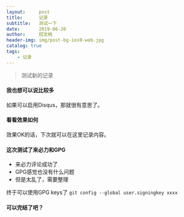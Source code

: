 ```yaml
---
layout:     post
title:      记录
subtitle:   测试一下
date:       2019-06-20
author:     招文桃
header-img: img/post-bg-ios9-web.jpg
catalog: true
tags:
    - 记录
---
```


>  测试新的记录



#### 我也想可以说比较多

如果可以启用Disqus，那就很有意思了。



#### 看看效果如何

效果OK的话，下次就可以在这里记录内容。

#### 这次测试了来必力和GPG
- 来必力评论成功了
- GPG感觉也没有什么问题
- 但是太乱了，需要整理

终于可以使用GPG keys了
`git config --global user.signingkey xxxx`

#### 可以完结了吧？
